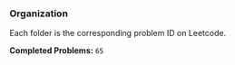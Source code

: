 ### Organization

Each folder is the corresponding problem ID on Leetcode.

**Completed Problems:** `65`
